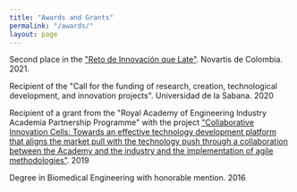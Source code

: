 ```yaml
---
title: "Awards and Grants"
permalink: "/awards/"
layout: page
---
```


Second place in the ["Reto de Innovación que Late"](https://www.cualestuproposito.com/en/). Novartis de Colombia. 2021. 

Recipient of the "Call for the funding of research, creation, technological development, and innovation projects". Universidad de la Sabana. 2020

Recipient of a grant from the "Royal Academy of Engineering lndustry Academia Partnership Programme" with the project ["Collaborative Innovation Cells: Towards an effective technology development platform that aligns the market pull with the technology push through a collaboration between the Academy and the industry and the implementation of agile methodologies”](https://www.youtube.com/watch?v=iBFQWg8G7uA“Collaborative). 2019

Degree in Biomedical Engineering with honorable mention. 2016
